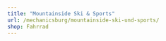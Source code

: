 ```yaml
---
title: "Mountainside Ski & Sports"
url: /mechanicsburg/mountainside-ski-und-sports/
shop: Fahrrad
---
```

